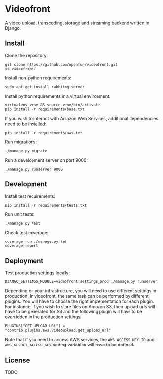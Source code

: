 # Videofront

A video upload, transcoding, storage and streaming backend written in Django.

## Install

Clone the repository:

    git clone https://github.com/openfun/videofront.git
    cd videofront/

Install non-python requirements:

    sudo apt-get install rabbitmq-server

Install python requirements in a virtual environment:

    virtualenv venv && source venv/bin/activate
    pip install -r requirements/base.txt

If you wish to interact with Amazon Web Services, additional dependencies need to be installed:

    pip install -r requirements/aws.txt

Run migrations:

    ./manage.py migrate

Run a development server on port 9000:

    ./manage.py runserver 9000

## Development

Install test requirements:

    pip install -r requirements/tests.txt

Run unit tests:

    ./manage.py test

Check test coverage:

    coverage run ./manage.py tet
    coverage report

## Deployment

Test production settings locally:

    DJANGO_SETTINGS_MODULE=videofront.settings_prod ./manage.py runserver

Depending on your infrastructure, you will need to use different settings in production. In videofront, the same task can be performed by different plugins. You will have to choose the right implementation for each plugin. For instance, if you wish to store files on Amazon S3, then upload urls will have to be generated for S3 and the following plugin will have to be overridden in the production settings:

    PLUGINS["GET_UPLOAD_URL"] = "contrib.plugins.aws.videoupload.get_upload_url"

Note that if you need to access AWS services, the `AWS_ACCESS_KEY_ID` and `AWS_SECRET_ACCESS_KEY` setting variables will have to be defined.

## License

TODO
